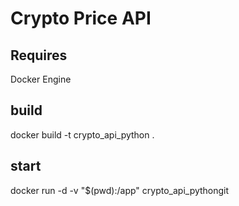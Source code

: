 # Crypto Price API
## Requires
Docker Engine

## build
docker build -t crypto_api_python .
## start
docker run -d -v "$(pwd):/app" crypto_api_pythongit